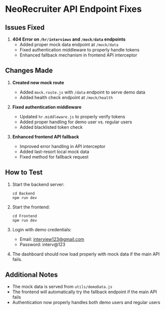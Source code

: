 # NeoRecruiter API Endpoint Fixes

## Issues Fixed

1. **404 Error on `/hr/interviews` and `/mock/data` endpoints**
   - Added proper mock data endpoint at `/mock/data`
   - Fixed authentication middleware to properly handle tokens
   - Enhanced fallback mechanism in frontend API interceptor

## Changes Made

1. **Created new mock route**
   - Added `mock.route.js` with `/data` endpoint to serve demo data
   - Added health check endpoint at `/mock/health`

2. **Fixed authentication middleware**
   - Updated `hr.middleware.js` to properly verify tokens
   - Added proper handling for demo user vs. regular users
   - Added blacklisted token check

3. **Enhanced frontend API fallback**
   - Improved error handling in API interceptor
   - Added last-resort local mock data
   - Fixed method for fallback request

## How to Test

1. Start the backend server:
   ```
   cd Backend
   npm run dev
   ```

2. Start the frontend:
   ```
   cd Frontend
   npm run dev
   ```

3. Login with demo credentials:
   - Email: interview123@gmail.com
   - Password: interv@123

4. The dashboard should now load properly with mock data if the main API fails.

## Additional Notes

- The mock data is served from `utils/demoData.js`
- The frontend will automatically try the fallback endpoint if the main API fails
- Authentication now properly handles both demo users and regular users